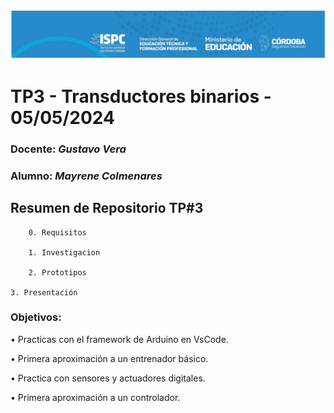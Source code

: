 ![logo](./Recursos/Visuales/image.png)

# TP3 - Transductores binarios - 05/05/2024  

###  Docente: *Gustavo Vera*
### Alumno: *Mayrene Colmenares* 



## Resumen de Repositorio  TP#3   

        0. Requisitos 

        1. Investigacion

        2. Prototipos

	3. Presentación
	


### Objetivos:
• Practicas con el framework de Arduino en VsCode.

• Primera aproximación a un entrenador básico.

• Practica con sensores y actuadores digitales.

• Primera aproximación a un controlador.
